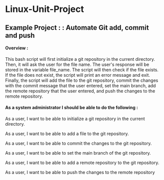 # Linux-Unit-Project





## Example Project :  : Automate Git add, commit and push

#### Overview : 
This bash script will first initialize a git repository in the current directory. Then, it will
ask the user for the file name. The user's response will be stored in the variable file_name. The
script will then check if the file exists. If the file does not exist, the script will print an error
message and exit. Finally, the script will add the file to the git repository, commit the changes
with the commit message that the user entered, set the main branch, add the remote repository
that the user entered, and push the changes to the remote repository. 

#### As a system administrator I should be able to do the following :
As a user, I want to be able to initialize a git repository in the current directory.

As a user, I want to be able to add a file to the git repository.

As a user, I want to be able to commit the changes to the git repository.

As a user, I want to be able to set the main branch of the git repository.

As a user, I want to be able to add a remote repository to the git repository.

As a user, I want to be able to push the changes to the remote repository

